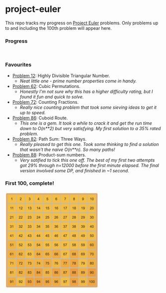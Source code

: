 # project-euler

This repo tracks my progress on [Project Euler](https://projecteuler.net/archives) problems. Only problems up to and including the 100th problem will appear here.

### Progress
![<img src="j-at-ch.png">](https://projecteuler.net/profile/j-at-ch.png)

### Favourites
+ [Problem 12](https://projecteuler.net/problem=12): Highly Divisible Triangular Number.
  + *Neat little one - prime number properties come in handy.*
+ [Problem 62](https://projecteuler.net/problem=62): Cubic Permutations.
  + *Honestly I'm not sure why this has a higher difficulty rating, but I found it fun and quick to solve.*
+ [Problem 72](https://projecteuler.net/problem=72): Counting Fractions.
  + *Really nice counting problem that took some sieving ideas to get it up to speed.*
+ [Problem 86](https://projecteuler.net/problem=86): Cuboid Route.
  + *This one is a gem. It took a while to crack it and get the run time down to O(n**2) but very satisfying. 
  My first solution to a 35% rated problem.*
+ [Problem 82](https://projecteuler.net/problem=82): Path Sum: Three Ways.
  + *Really pleased to get this one. Took some thinking to find a solution that wasn't the naive O(n**n).
  So many paths!*
+ [Problem 88](https://projecteuler.net/problem=82): Product-sum numbers.
  + *Very satified to tick this one off. The best of my first two attempts got 29% through n=12000 before the 
  first minute elapsed. The final version involved some DP, and finished in ~1 second.*

### First 100, complete!
<img src="images/first_100.png" width="300" alt="Full 10 x 10 grid of PE problem numbers demonstrating completion of the first 100 problems."/>
